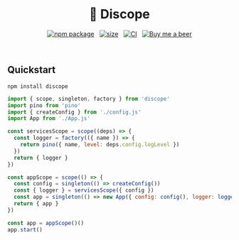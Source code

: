 <br>

<h1 align="center">🕺 Discope</h1>

<p align="center">
  <a href="https://www.npmjs.com/package/wildcard-match"><img src="https://img.shields.io/npm/v/discope" alt="npm package"></a>
  &nbsp;
  <a href="https://bundlephobia.com/package/wildcard-match"><img src="https://img.shields.io/bundlephobia/minzip/discope?color=%23b4a&label=size" alt="size"></a>
  &nbsp;
  <a href="https://github.com/axtgr/wildcard-match/actions"><img src="https://img.shields.io/github/workflow/status/axtgr/discope/CI?label=CI&logo=github" alt="CI"></a>
  &nbsp;
  <a href="https://www.buymeacoffee.com/axtgr"><img src="https://img.shields.io/badge/%F0%9F%8D%BA-Buy%20me%20a%20beer-red?style=flat" alt="Buy me a beer"></a>
</p>

<br>

## Quickstart

```
npm install discope
```

```js
import { scope, singleton, factory } from 'discope'
import pino from 'pino'
import { createConfig } from './config.js'
import App from './App.js'

const servicesScope = scope((deps) => {
  const logger = factory(({ name }) => {
    return pino({ name, level: deps.config.logLevel })
  })
  return { logger }
})

const appScope = scope(() => {
  const config = singleton(() => createConfig())
  const { logger } = servicesScope({ config })
  const app = singleton(() => new App({ config: config(), logger: logger('App') }))
  return { app }
})

const app = appScope()()
app.start()
```
